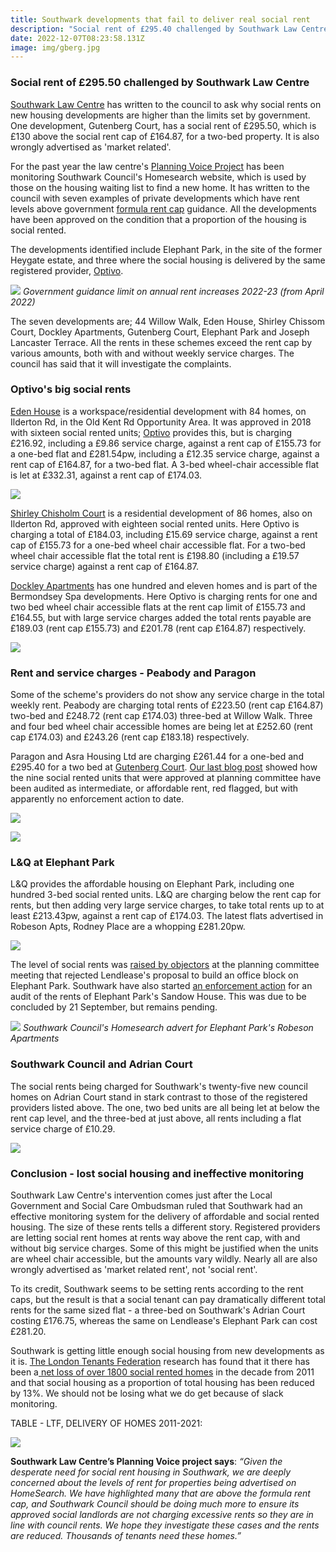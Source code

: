 ```yaml
---
title: Southwark developments that fail to deliver real social rent
description: "Social rent of £295.40 challenged by Southwark Law Centre "
date: 2022-12-07T08:23:58.131Z
image: img/gberg.jpg
---
```

### Social rent of £295.50 challenged by Southwark Law Centre 

[Southwark Law Centre](https://www.southwarklawcentre.org.uk/) has written to the council to ask why social rents on new housing developments are higher than the limits set by government.  One development, Gutenberg Court, has a social rent of £295.50, which is £130 above the social rent cap of £164.87, for a two-bed property.  It is also wrongly advertised as 'market related'.

For the past year the law centre's [Planning Voice Project](https://www.southwarklawcentre.org.uk/planning-voice/) has been monitoring Southwark Council's Homesearch website, which is used by those on the housing waiting list to find a new home.  [](https://www.southwarklawcentre.org.uk/)It has written to the council with seven examples of private developments which have rent levels above government [formula rent cap](https://www.gov.uk/government/publications/rent-standard/limit-on-annual-rent-increases-2022-23-from-april-2022) guidance.  All the developments have been approved on the condition that a proportion of the housing is social rented.

The developments identified include Elephant Park, in the site of the former Heygate estate, and three where the social housing is delivered by the same registered provider, [Optivo](https://www.optivo.org.uk/).  

![](https://35percent.org/img/screenshot-2022-11-26-at-11-24-07-limit-on-annual-rent-increases-2021-22-limit_on_annual_rent_increases_2022-23.pdf.png)
*Government guidance limit on annual rent increases 2022-23 (from April 2022)*

The seven developments are; 44 Willow Walk, Eden House, Shirley Chissom Court, Dockley Apartments, Gutenberg Court, Elephant Park and Joseph Lancaster Terrace.  All the rents in these schemes exceed the rent cap by various amounts, both with and without weekly service charges.  The council has said that it will investigate the complaints.  

### Optivo's big social rents

[Eden House](https://planning.southwark.gov.uk/online-applications/applicationDetails.do?keyVal=ZZZV1FKBWR595&activeTab=summary) is a workspace/residential development with 84 homes, on Ilderton Rd, in the Old Kent Rd Opportunity Area.  It was approved in 2018 with sixteen social rented units; [Optivo](https://www.optivo.org.uk/) provides this, but is charging £216.92, including a £9.86 service charge, against a rent cap of £155.73 for a one-bed flat and £281.54pw, including a £12.35 service charge, against a rent cap of £164.87, for a two-bed flat.  A 3-bed wheel-chair accessible flat is let at £332.31, against a rent cap of £174.03.

![](https://35percent.org/edenhouse.jpg)

[Shirley Chisholm Court](https://planning.southwark.gov.uk/online-applications/applicationDetails.do?keyVal=ZZZV0SKBWR962&activeTab=summary) is a residential development of 86 homes, also on Ilderton Rd, approved with eighteen social rented units.  Here Optivo is charging a total of £184.03, including £15.69 service charge, against a rent cap of £155.73 for a one-bed wheel chair accessible flat.  For a two-bed wheel chair accessible flat the total rent is £198.80 (including a £19.57 service charge) against a rent cap of £164.87.

[Dockley Apartments](https://planning.southwark.gov.uk/online-applications/applicationDetails.do?keyVal=ZZZV0RKBWR806&activeTab=summary) has one hundred and eleven homes and is part of the Bermondsey Spa developments.  Here Optivo is charging rents for one and two bed wheel chair accessible flats at the rent cap limit of £155.73 and £164.55, but with large service charges added the total rents payable are £189.03 (rent cap £155.73) and £201.78 (rent cap £164.87) respectively.

![](https://35percent.org/img/optivo_table_051222.pdf-adobe-acrobat-reader-64-bit-05_12_2022-09_37_44-2-.png)

### Rent and service charges - Peabody and Paragon

Some of the scheme's providers do not show any service charge in the total weekly rent.  Peabody are charging total rents of £223.50 (rent cap £164.87) two-bed and £248.72 (rent cap £174.03) three-bed at Willow Walk. Three and four bed wheel chair accessible homes are being let at £252.60 (rent cap £174.03) and £243.26 (rent cap £183.18) respectively.

Paragon and Asra Housing Ltd are charging £261.44 for a one-bed and £295.40 for a two bed at [Gutenberg Court](https://planning.southwark.gov.uk/online-applications/applicationDetails.do?keyVal=ZZZV1QKBWR443&activeTab=summary). [Our last blog post](https://www.35percent.org/posts/ombudsman-rejects-affordable-housing-complaint-against-southwark/) showed how the nine social rented units that were approved at planning committee have been audited as intermediate, or affordable rent, red flagged, but with apparently no enforcement action to date.

![](https://35percent.org/img/gberg.jpg)

![](https://35percent.org/img/peabody_and_asra_table_051222.pdf-adobe-acrobat-reader-64-bit-05_12_2022-09_55_58-2-.png)

### L&Q at Elephant Park

L&Q provides the affordable housing on Elephant Park, including one hundred 3-bed social rented units.  L&Q are charging below the rent cap for rents, but then adding very large service charges, to take total rents up to at least £213.43pw, against a rent cap of £174.03.  The latest flats advertised in Robeson Apts, Rodney Place are a whopping £281.20pw.

![](https://35percent.org/img/l-q_elephant_park_word-29_11_2022-08_51_53-2-.png)

The level of social rents was [raised by objectors](https://southwarknews.co.uk/news/housing/fears-raised-that-100-elephant-park-social-rent-properties-are-charging-tenants-incorrectly/) at the planning committee meeting that rejected Lendlease's proposal to build an office block on Elephant Park.  Southwark have also started [an enforcement action](https://planning.southwark.gov.uk/online-applications/enforcementDetails.do?activeTab=summary&keyVal=RELD9TKB00K01) for an audit of the rents of Elephant Park's Sandow House.  This was due to be concluded by 21 September, but remains pending.

![](https://35percent.org/img/robeson_apt_3-bed-flat-2-.png)
*Southwark Council's Homesearch advert for Elephant Park's Robeson Apartments*

### Southwark Council and Adrian Court

The social rents being charged for Southwark's twenty-five new council homes on Adrian Court stand in stark contrast to those of the registered providers listed above.  The one, two bed units are all being let at below the rent cap level, and the three-bed at just above, all rents including a flat service charge of £10.29.

![](https://35percent.org/img/southwark_council_at_adrian_court_table_051222.pdf_adobe-acrobat-reader-64-bit-05_12_2022-10_18_05-2-.png)

### Conclusion - lost social housing and ineffective monitoring

Southwark Law Centre's intervention comes just after the Local Government and Social Care Ombudsman ruled that Southwark had an effective monitoring system for the delivery of affordable and social rented housing.  The size of these rents tells a different story.  Registered providers are letting social rent homes at rents way above the rent cap, with and without big service charges.  Some of this might be justified when the units are wheel chair accessible, but the amounts vary wildly.  Nearly all are also wrongly advertised as 'market related rent', not 'social rent'.  

To its credit, Southwark seems to be setting rents according to the rent caps, but the result is that a social tenant can pay dramatically different total rents for the same sized flat - a three-bed on Southwark's Adrian Court costing £176.75, whereas the same on Lendlease's Elephant Park can cost £281.20. 

Southwark is getting little enough social housing from new developments as it is.  [The London Tenants Federation](https://londontenants.org/) research has found that it there has been a[ net loss of over 1800 social rented homes](https://twitter.com/londontenants/status/1593640575584149506) in the decade from 2011 and that social housing as a proportion of total housing has been reduced by 13%.  We should not be losing what we do get because of slack monitoring.

TABLE - LTF, DELIVERY OF HOMES 2011-2021:

![](https://35percent.org/img/ltf_table_word-29_11_2022-09_00_59-2-.png)

**Southwark Law Centre’s Planning Voice project says**: *“Given the desperate need for social rent housing in Southwark, we are deeply concerned about the levels of rent for properties being advertised on HomeSearch. We have highlighted many that are above the formula rent cap, and Southwark Council should be doing much more to ensure its approved social landlords are not charging excessive rents so they are in line with council rents. We hope they investigate these cases and the rents are reduced. Thousands of tenants need these homes.”*